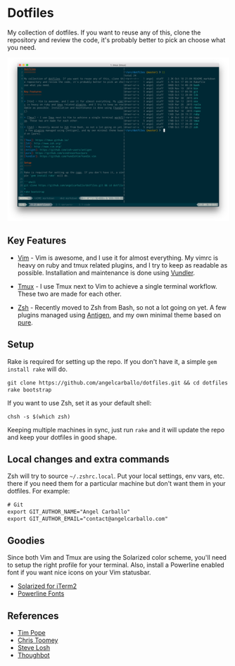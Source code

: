 Dotfiles
========

My collection of dotfiles. If you want to reuse any of this, clone the repository and review the code, it's probably better to pick an choose what you need.

![Screenshot](https://raw.githubusercontent.com/angelcarballo/dotfiles/master/screenshot.png)

Key Features
------------

* [Vim] - Vim is awesome, and I use it for almost everything. My vimrc is heavy on ruby and tmux related plugins, and I try to keep as readable as possible. Installation and maintenance is done using [Vundler].

* [Tmux] - I use Tmux next to Vim to achieve a single terminal workflow. These two are made for each other.

* [Zsh] - Recently moved to Zsh from Bash, so not a lot going on yet. A few plugins managed using [Antigen], and my own minimal theme based on [pure].

[Tmux]: https://tmux.github.io/
[Zsh]: http://www.zsh.org/
[Vim]: http://www.vim.org/
[Antigen]: https://github.com/zsh-users/antigen
[pure]: https://github.com/sindresorhus/pure
[Vundler]: https://github.com/VundleVim/Vundle.vim

Setup
-----

Rake is required for setting up the repo. If you don't have it, a simple `gem install rake` will do.

```shell
git clone https://github.com/angelcarballo/dotfiles.git && cd dotfiles
rake bootstrap
```

If you want to use Zsh, set it as your default shell:

```shell
chsh -s $(which zsh)
```

Keeping multiple machines in sync, just run `rake` and it will update the repo and keep your dotfiles in good shape.

Local changes and extra commands
--------------------------------

Zsh will try to source `~/.zshrc.local`. Put your local settings, env vars, etc. there if you need them for a particular machine but don't want them in your dotfiles. For example:

```shell
# Git
export GIT_AUTHOR_NAME="Angel Carballo"
export GIT_AUTHOR_EMAIL="contact@angelcarballo.com"
```

Goodies
-------

Since both Vim and Tmux are using the Solarized color scheme, you'll need to setup the right profile for your terminal. Also, install a Powerline enabled font if you want nice icons on your Vim statusbar.

* [Solarized for iTerm2]
* [Powerline Fonts]

[Solarized for iTerm2]: https://github.com/altercation/solarized/tree/master/iterm2-colors-solarized
[Powerline Fonts]: https://github.com/powerline/fonts

References
----------

* [Tim Pope]
* [Chris Toomey]
* [Steve Losh]
* [Thoughbot]

[Tim Pope]: https://github.com/tpope
[Chris Toomey]: https://github.com/christoomey/dotfiles
[Steve Losh]: http://learnvimscriptthehardway.stevelosh.com
[Thoughbot]: https://github.com/thoughtbot/dotfiles
